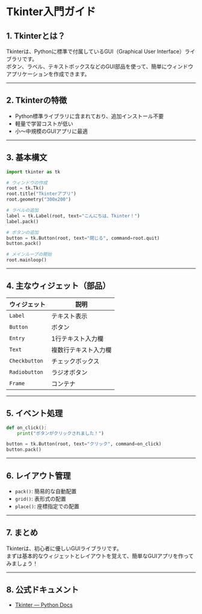 
#  Tkinter入門ガイド

##  1. Tkinterとは？

Tkinterは、Pythonに標準で付属しているGUI（Graphical User Interface）ライブラリです。  
ボタン、ラベル、テキストボックスなどのGUI部品を使って、簡単にウィンドウアプリケーションを作成できます。

---

##  2. Tkinterの特徴

- Python標準ライブラリに含まれており、追加インストール不要
- 軽量で学習コストが低い
- 小〜中規模のGUIアプリに最適

---

##  3. 基本構文

```python
import tkinter as tk

# ウィンドウの作成
root = tk.Tk()
root.title("Tkinterアプリ")
root.geometry("300x200")

# ラベルの追加
label = tk.Label(root, text="こんにちは、Tkinter！")
label.pack()

# ボタンの追加
button = tk.Button(root, text="閉じる", command=root.quit)
button.pack()

# メインループの開始
root.mainloop()
```

---

##  4. 主なウィジェット（部品）

| ウィジェット | 説明                     |
|--------------|--------------------------|
| `Label`      | テキスト表示             |
| `Button`     | ボタン                   |
| `Entry`      | 1行テキスト入力欄       |
| `Text`       | 複数行テキスト入力欄     |
| `Checkbutton`| チェックボックス         |
| `Radiobutton`| ラジオボタン             |
| `Frame`      | コンテナ                 |

---

##  5. イベント処理

```python
def on_click():
    print("ボタンがクリックされました！")

button = tk.Button(root, text="クリック", command=on_click)
button.pack()
```

---

##  6. レイアウト管理

- `pack()`: 簡易的な自動配置
- `grid()`: 表形式の配置
- `place()`: 座標指定での配置

---

##  7. まとめ

Tkinterは、初心者に優しいGUIライブラリです。  
まずは基本的なウィジェットとレイアウトを覚えて、簡単なGUIアプリを作ってみましょう！

---

## 8. 公式ドキュメント

- [Tkinter — Python Docs](https://docs.python.org/ja/3/library/tk.html)
